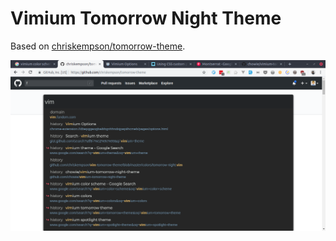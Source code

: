 # Vimium Tomorrow Night Theme

Based on [chriskempson/tomorrow-theme](https://github.com/chriskempson/tomorrow-theme).


<img src="/images/vimium-tomorrow-night-screenshot.png" alt="Screenshot of
Vimium Tomorrow Night Theme">

